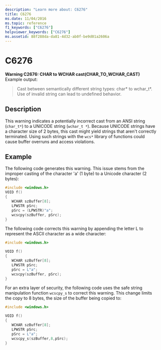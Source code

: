 ```yaml
---
description: "Learn more about: C6276"
title: C6276
ms.date: 11/04/2016
ms.topic: reference
f1_keywords: ["C6276"]
helpviewer_keywords: ["C6276"]
ms.assetid: 88f288da-da81-4d32-ab0f-be9d01a2606a
---
```

# C6276

**Warning C2676: CHAR to WCHAR cast(CHAR_TO_WCHAR_CAST)**\
Example output:
> Cast between semantically different string types: char* to wchar_t\*. Use of invalid string can lead to undefined behavior.

## Description

This warning indicates a potentially incorrect cast from an ANSI string (`char_t*`) to a UNICODE string (`wchar_t *`). Because UNICODE strings have a character size of 2 bytes, this cast might yield strings that aren't correctly terminated. Using such strings with the `wcs*` library of functions could cause buffer overruns and access violations.

## Example

The following code generates this warning. This issue stems from the improper casting of the character 'a' (1 byte) to a Unicode character (2 bytes):

```cpp
#include <windows.h>
VOID f()
{
   WCHAR szBuffer[8];
   LPWSTR pSrc;
   pSrc = (LPWSTR)"a";
   wcscpy(szBuffer, pSrc);
}
```

The following code corrects this warning by appending the letter L to represent the ASCII character as a wide character:

```cpp
#include <windows.h>

VOID f()
{
   WCHAR szBuffer[8];
   LPWSTR pSrc;
   pSrc = L"a";
   wcscpy(szBuffer, pSrc);
}
```

For an extra layer of security, the following code uses the safe string manipulation function `wcscpy_s` to correct this warning. This change limits the copy to 8 bytes, the size of the buffer being copied to:

```cpp
#include <windows.h>

VOID f()
{
   WCHAR szBuffer[8];
   LPWSTR pSrc;
   pSrc = L"a";
   wcscpy_s(szBuffer,8,pSrc);
}
```
